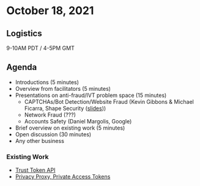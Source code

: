 # October 18, 2021

## Logistics

9-10AM PDT / 4-5PM GMT

## Agenda

* Introductions (5 minutes)
* Overview from facilitators (5 minutes)
* Presentations on anti-fraud/IVT problem space (15 minutes)
  * CAPTCHAs/Bot Detection/Website Fraud (Kevin Gibbons & Michael Ficarra, Shape Security ([slides](https://docs.google.com/presentation/d/1Yfmx6u7pa4b8X_iQHE2WNuqEZySLZKKSsrI2rzUp6Go/edit))) 
  * Network Fraud (???)
  * Accounts Safety (Daniel Margolis, Google)
* Brief overview on existing work (5 minutes)
* Open discussion (30 minutes)
* Any other business


### Existing Work
* [Trust Token API](https://github.com/WICG/trust-token-api)
* [Privacy Proxy, Private Access Tokens](https://github.com/tfpauly/privacy-proxy)
